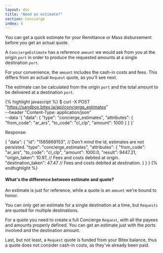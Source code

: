 ```yaml
---
layout: doc
title: "Need an estimate?"
section: Concierge
index: 4
---
```


You can get a quick estimate for your Remittance or Mass disbursement
before you get an actual quote.

A `ConciergeEstimate` has a reference `amount` we would ask from you at the origin `port` in order to produce the requested amounts at a single destination `port`.

For your convenience, the `amount` includes the cash-in costs and fees. This differs
from an actual `Request` quote, as you'll see next.

The estimate can be calculated from the origin `port` and the total amount to be delivered at a destination `port`.

{% highlight javascript %}
$ curl -X POST "https://sandbox.bitex.la/api/concierge_estimates" \
  --header "Content-Type: application/json" \
  --data '{
    "data": {
      "type": "concierge_estimates",
      "attributes": {
        "from_code": "ar_ars",
        "to_code": "cl_clp",
        "amount": 1000
      }
    }
  }'

Response:

{ "data": {
    "id": "1565669153", // Don't mind the id, estimates are not persisted.
    "type": "concierge_estimates",
    "attributes": {
      "from_code": "ar_ars",
      "to_code": "cl_clp",
      "amount": 1000.0,
      "result": 9447.21,
      "origin_taken": 10.97, // Fees and costs debited at origin.
      "destination_taken": 47.47 // Fees and costs debited at destination.
    }
  }
}
{% endhighlight %}

<h4>What's the difference between estimate and quote?</h4>

An estimate is just for reference, while a quote is an `amount` we're bound to honor.

You can only get an estimate for a single destination at a time, but `Requests`
are quoted for multiple destinations.

For a quote you need to create a full Concierge `Request`, with all the payees
and amounts properly defined. You can get an estimate just with the ports involved
and the destination amount.

Last, but not least, a `Request` quote is funded from your Bitex balance,
thus a quote does not consider cash-in costs, as they've already been paid.



